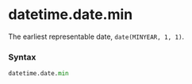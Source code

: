 # datetime.date.min

The earliest representable date, `date(MINYEAR, 1, 1)`.

### Syntax

```python
datetime.date.min
```